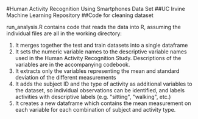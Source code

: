 #Human Activity Recognition Using Smartphones Data Set
##UC Irvine Machine Learning Repository
##Code for cleaning dataset

run_analysis.R contains code that reads the data into R, assuming the individual files are all in the working directory:

1. It merges together the test and train datasets into a single dataframe
2. It sets the numeric variable names to the descriptive variable names used in the Human Activity Recognition Study. Descriptions of the variables are in the accompanying codebook.
3. It extracts only the variables representing the mean and standard deviation of the different measurements
4. It adds the subject ID and the type of activity as additional variables to the dataset, so individual observations can be identified, and labels activities with descriptive labels (e.g. "sitting", "walking", etc.)
5. It creates a new dataframe which contains the mean measurement on each variable for each combination of subject and activity type.
